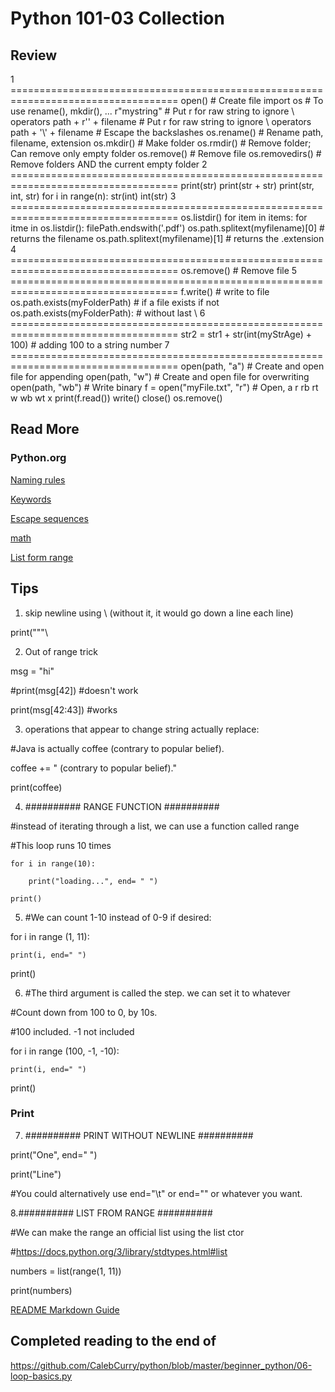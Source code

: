 # Python 101-03 Collection

## Review
1 ===================================================================================
    open()                                  # Create file
    import os                               # To use rename(), mkdir(), ...
    r"mystring"                             # Put r for raw string to ignore \ operators
    path + r'\' + filename                  # Put r for raw string to ignore \ operators
    path + '\\' + filename                  # Escape the backslashes
    os.rename()                             # Rename path, filename, extension
    os.mkdir()                              # Make folder
    os.rmdir()                              # Remove folder; Can remove only empty folder
    os.remove()                             # Remove file
    os.removedirs()                         # Remove folders AND the current empty folder 
2 ===================================================================================
    print(str)
    print(str + str)
    print(str, int, str)
    for i in range(n):
    str(int)
    int(str)
3 ===================================================================================
    os.listdir()
    for item in items:
    for itme in os.listdir():
    filePath.endswith('.pdf')
    os.path.splitext(myfilename)[0]         # returns the filename
    os.path.splitext(myfilename)[1]         # returns the .extension
4 ===================================================================================
    os.remove()                             # Remove file
5 ===================================================================================
    f.write()                               # write to file
    os.path.exists(myFolderPath)            # if a file exists
    if not os.path.exists(myFolderPath):    # without last \\
6 ===================================================================================
    str2 = str1 + str(int(myStrAge) + 100)  # adding 100 to a string number
7 ===================================================================================
    open(path, "a")                         # Create and open file for appending
    open(path, "w")                         # Create and open file for overwriting 
    open(path, "wb")                        # Write binary 
    f = open("myFile.txt", "r")             # Open, a r rb rt w wb wt x
    print(f.read())
    write()
    close()
    os.remove()


## Read More
### Python.org

[Naming rules](https://www.python.org/dev/peps/pep-0008/#function-and-variable-names "Naming Rules")

[Keywords](https://docs.python.org/3/reference/lexical_analysis.html#keywords)

[Escape sequences](https://docs.python.org/2.0/ref/strings.html)

[math](https://docs.python.org/3/library/math.html)

[List form range](https://docs.python.org/3/library/stdtypes.html#list)


## Tips
1. skip newline using \ (without it, it would go down a line each line)

print("""\

2. Out of range trick

msg = "hi"

#print(msg[42]) #doesn't work

print(msg[42:43]) #works 


3. operations that appear to change string actually replace:

#Java is actually coffee (contrary to popular belief).

coffee += " (contrary to popular belief)."

print(coffee)


4. ########## RANGE FUNCTION ##########

#instead of iterating through a list, we can use a function called range

#This loop runs 10 times

    for i in range(10):

        print("loading...", end= " ")

    print()


5. #We can count 1-10 instead of 0-9 if desired:

for i in range (1, 11):

    print(i, end=" ")

print()


6. #The third argument is called the step. we can set it to whatever

#Count down from 100 to 0, by 10s.

#100 included. -1 not included

for i in range (100, -1, -10):

    print(i, end=" ")

print()


### Print
7. ########## PRINT WITHOUT NEWLINE ##########

print("One", end=" ")

print("Line")

#You could alternatively use end="\t" or end="" or whatever you want.


8.########## LIST FROM RANGE ##########

#We can make the range an official list using the list ctor

#https://docs.python.org/3/library/stdtypes.html#list

numbers = list(range(1, 11))

print(numbers)




[README Markdown Guide](https://github.com/adam-p/markdown-here/wiki/Markdown-Cheatsheet)

## Completed reading to the end of 
https://github.com/CalebCurry/python/blob/master/beginner_python/06-loop-basics.py
